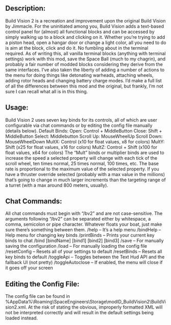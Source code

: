 ## Description:
Build Vision 2 is a recreation and improvement upon the original Build Vision by Jimmacle. For the uninitiated among you, Build Vision adds a text-based control panel for (almost) all functional blocks and can be accessed by simply walking up to a block and clicking on it. Whether you’re trying to add a piston head, open a hangar door or change a light color, all you need to do is aim at the block, click and do it. No fumbling about in the terminal required.
As of writing this, all vanilla terminal blocks (anything with terminal settings) work with this mod, save the Space Ball (much to my chagrin), and probably a fair number of modded blocks considering they derive from the same interfaces. I’ve also taken the liberty of adding a number of actions to the menu for doing things like detonating warheads, attaching wheels, adding rotor heads and changing battery charge modes. I’d make a full list of all the differences between this mod and the original, but frankly, I’m not sure I can recall what all is in this thing.


## Usage:
Build Vision 2 uses seven key binds for its controls, all of which are user configurable via chat commands or by editing the config file manually (details below).
Default Binds:
Open: Control + MiddleButton
Close: Shift + MiddleButton
Select: Middlebutton
Scroll Up: MouseWheelUp
Scroll Down: MouseWheelDown
MultX: Control (x10 for float values, x8 for colors)
MultY: Shift (x25 for float values, x16 for colors)
MultZ: Control + Shift (x100 for float values, x64 for colors)
The “Mult” binds or multiplier binds are used to increase the speed a selected property will change with each tick of the scroll wheel, ten times normal, 25 times normal, 100 times, etc. The base rate is proportional to the maximum value of the selected property. If you have a thruster override selected (probably with a max value in the millions) that’s going to change in much larger increments than the targeting range of a turret (with a max around 800 meters, usually).


## Chat Commands:
All chat commands must begin with “/bv2” and are not case-sensitive. The arguments following “/bv2” can be separated either by whitespace, a comma, semicolon or pipe character. Whatever floats your boat, just make sure there’s something between them.
/help – It’s a help menu
/bindHelp – Help menu for changing key binds
/printBinds – Prints your current key binds to chat
/bind [bindName] [bind1] [bind2] [bind3]
/save – For manually saving the configuration
/load – For manually loading the config file
/resetConfig – Resets all of your settings to default
/resetBinds – Resets all key binds to default
/toggleApi – Toggles between the Text Hud API and the fallback UI (not pretty)
/toggleAutoclose – If enabled, the menu will close if it goes off your screen


## Editing the Config File:
The config file can be found in %AppData%\Roaming\SpaceEngineers\Storage\modID_BuildVision2\BuildVision2.xml. At the risk of stating the obvious, improperly formatted XML will not be interpreted correctly and will result in the default settings being loaded instead.
